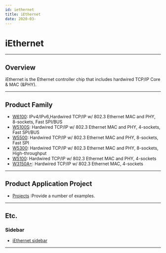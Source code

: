 ```yaml
---
id: iethernet
title: iEthernet
date: 2020-03-
---
```



# iEthernet

-----

## Overview

iEthernet is the Ethernet controller chip that includes hardwired TCP/IP
Core & MAC (\&PHY).

-----

## Product Family

  - [W6100](/docs/Product/iEthernet/W6100/W6100.md): IPv4/IPv6,Hardwired TCP/IP w/ 802.3
    Ethernet MAC and PHY, 8-sockets, Fast SPI/BUS
  - [W5100S](/products/w5100s/start): Hardwired TCP/IP w/ 802.3 Ethernet
    MAC and PHY, 4-sockets, Fast SPI/BUS
  - [W5500](/products/w5500/start): Hardwired TCP/IP w/ 802.3 Ethernet
    MAC and PHY, 8-sockets, Fast SPI
  - [W5300](http://www.wiznet.io/product-item/w5300/): Hardwired TCP/IP
    w/ 802.3 Ethernet MAC and PHY, 8-sockets, High-throughput
  - [W5100](http://www.wiznet.io/product-item/w5100/): Hardwired TCP/IP
    w/ 802.3 Ethernet MAC and PHY, 4-sockets
  - [W3150A+](http://www.wiznet.io/product-item/w3150a+/): Hardwired
    TCP/IP w/ 802.3 Ethernet MAC, 4-sockets

-----

## Product Application Project

  - [Projects](/products/iethernet/projects) :Provide a number of
    examples.

-----

## Etc.

### Sidebar

  - [iEthernet sidebar](/products/iethernet/sidebar)

-----
